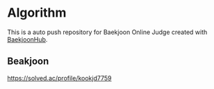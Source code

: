 # Algorithm
This is a auto push repository for Baekjoon Online Judge created with [BaekjoonHub](https://github.com/BaekjoonHub/BaekjoonHub).

## Beakjoon 
https://solved.ac/profile/kookjd7759
